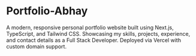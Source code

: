 # Portfolio-Abhay
A modern, responsive personal portfolio website built using Next.js, TypeScript, and Tailwind CSS. Showcasing my skills, projects, experience, and contact details as a Full Stack Developer. Deployed via Vercel with custom domain support.
